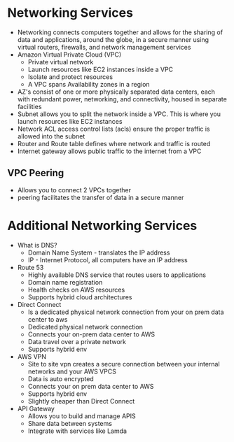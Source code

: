 # Networking Services
- Networking connects computers together and allows for the sharing of data and applications, around the globe, in a secure manner using virtual routers, firewalls, and network management services
- Amazon Virtual Private Cloud (VPC)
  - Private virtual network
  - Launch resources like EC2 instances inside a VPC
  - Isolate and protect resources
  - A VPC spans Availability zones in a region
- AZ's consist of one or more physically separated data centers, each with redundant power, networking, and connectivity, housed in separate facilities
- Subnet allows you to split the network inside a VPC. This is where you launch resources like EC2 instances
- Network ACL access control lists (acls) ensure the proper traffic is allowed into the subnet
- Router and Route table defines where network and traffic is routed
- Internet gateway allows public traffic to the internet from a VPC

## VPC Peering
- Allows you to connect 2 VPCs together
- peering facilitates the transfer of data in a secure manner

# Additional Networking Services
- What is DNS?
  - Domain Name System - translates the IP address
  - IP - Internet Protocol, all computers have an IP address
- Route 53
  - Highly available DNS service that routes users to applications
  - Domain name registration
  - Health checks on AWS resources
  - Supports hybrid cloud architectures
- Direct Connect
  - Is a dedicated physical network connection from your on prem data center to aws
  - Dedicated physical network connection
  - Connects your on-prem data center to AWS
  - Data travel over a private network
  - Supports hybrid env
- AWS VPN
  - Site to site vpn creates a secure connection between your internal networks and your AWS VPCS
  - Data is auto encrypted
  - Connects your on prem data center to AWS
  - Supports hybrid env
  - Slightly cheaper than Direct Connect
- API Gateway
  - Allows you to build and manage APIS
  - Share data between systems
  - Integrate with services like Lamda

